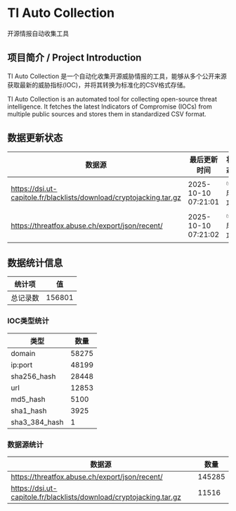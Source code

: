 # TI Auto Collection

 开源情报自动收集工具

## 项目简介 / Project Introduction

TI Auto Collection 是一个自动化收集开源威胁情报的工具，能够从多个公开来源获取最新的威胁指标(IOC)，并将其转换为标准化的CSV格式存储。

TI Auto Collection is an automated tool for collecting open-source threat intelligence. It fetches the latest Indicators of Compromise (IOCs) from multiple public sources and stores them in standardized CSV format.

## 数据更新状态

| 数据源 | 最后更新时间 | 状态 |
|--------|------------|------|
| https://dsi.ut-capitole.fr/blacklists/download/cryptojacking.tar.gz | 2025-10-10 07:21:01 | ✅ 成功 |
| https://threatfox.abuse.ch/export/json/recent/ | 2025-10-10 07:21:02 | ✅ 成功 |




































































































































































































## 数据统计信息

| 统计项 | 值 |
|--------|----|
| 总记录数 | 156801 |

### IOC类型统计

| 类型 | 数量 |
|------|------|
| domain | 58275 |
| ip:port | 48199 |
| sha256_hash | 28448 |
| url | 12853 |
| md5_hash | 5100 |
| sha1_hash | 3925 |
| sha3_384_hash | 1 |

### 数据源统计

| 数据源 | 数量 |
|--------|------|
| https://threatfox.abuse.ch/export/json/recent/ | 145285 |
| https://dsi.ut-capitole.fr/blacklists/download/cryptojacking.tar.gz | 11516 |
